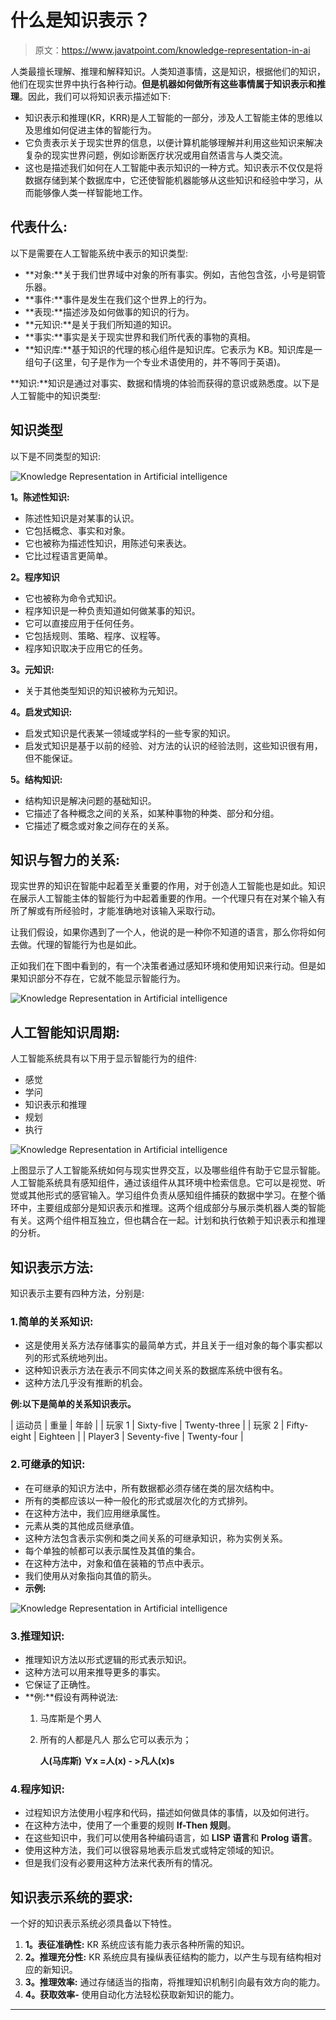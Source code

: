 # 什么是知识表示？

> 原文：<https://www.javatpoint.com/knowledge-representation-in-ai>

人类最擅长理解、推理和解释知识。人类知道事情，这是知识，根据他们的知识，他们在现实世界中执行各种行动。**但是机器如何做所有这些事情属于知识表示和推理**。因此，我们可以将知识表示描述如下:

*   知识表示和推理(KR，KRR)是人工智能的一部分，涉及人工智能主体的思维以及思维如何促进主体的智能行为。
*   它负责表示关于现实世界的信息，以便计算机能够理解并利用这些知识来解决复杂的现实世界问题，例如诊断医疗状况或用自然语言与人类交流。
*   这也是描述我们如何在人工智能中表示知识的一种方式。知识表示不仅仅是将数据存储到某个数据库中，它还使智能机器能够从这些知识和经验中学习，从而能够像人类一样智能地工作。

## 代表什么:

以下是需要在人工智能系统中表示的知识类型:

*   **对象:**关于我们世界域中对象的所有事实。例如，吉他包含弦，小号是铜管乐器。
*   **事件:**事件是发生在我们这个世界上的行为。
*   **表现:**描述涉及如何做事的知识的行为。
*   **元知识:**是关于我们所知道的知识。
*   **事实:**事实是关于现实世界和我们所代表的事物的真相。
*   **知识库:**基于知识的代理的核心组件是知识库。它表示为 KB。知识库是一组句子(这里，句子是作为一个专业术语使用的，并不等同于英语)。

**知识:**知识是通过对事实、数据和情境的体验而获得的意识或熟悉度。以下是人工智能中的知识类型:

## 知识类型

以下是不同类型的知识:

![Knowledge Representation in Artificial intelligence](img/553d53cbe43b2b0a8590d36ae7736f61.png)

**1。陈述性知识:**

*   陈述性知识是对某事的认识。
*   它包括概念、事实和对象。
*   它也被称为描述性知识，用陈述句来表达。
*   它比过程语言更简单。

**2。程序知识**

*   它也被称为命令式知识。
*   程序知识是一种负责知道如何做某事的知识。
*   它可以直接应用于任何任务。
*   它包括规则、策略、程序、议程等。
*   程序知识取决于应用它的任务。

**3。元知识:**

*   关于其他类型知识的知识被称为元知识。

**4。启发式知识:**

*   启发式知识是代表某一领域或学科的一些专家的知识。
*   启发式知识是基于以前的经验、对方法的认识的经验法则，这些知识很有用，但不能保证。

**5。结构知识:**

*   结构知识是解决问题的基础知识。
*   它描述了各种概念之间的关系，如某种事物的种类、部分和分组。
*   它描述了概念或对象之间存在的关系。

## 知识与智力的关系:

现实世界的知识在智能中起着至关重要的作用，对于创造人工智能也是如此。知识在展示人工智能主体的智能行为中起着重要的作用。一个代理只有在对某个输入有所了解或有所经验时，才能准确地对该输入采取行动。

让我们假设，如果你遇到了一个人，他说的是一种你不知道的语言，那么你将如何去做。代理的智能行为也是如此。

正如我们在下图中看到的，有一个决策者通过感知环境和使用知识来行动。但是如果知识部分不存在，它就不能显示智能行为。

![Knowledge Representation in Artificial intelligence](img/9ab162872df2ced77887a073cc920860.png)

## 人工智能知识周期:

人工智能系统具有以下用于显示智能行为的组件:

*   感觉
*   学问
*   知识表示和推理
*   规划
*   执行

![Knowledge Representation in Artificial intelligence](img/f8e264112c2c56adce75563082236db4.png)

上图显示了人工智能系统如何与现实世界交互，以及哪些组件有助于它显示智能。人工智能系统具有感知组件，通过该组件从其环境中检索信息。它可以是视觉、听觉或其他形式的感官输入。学习组件负责从感知组件捕获的数据中学习。在整个循环中，主要组成部分是知识表示和推理。这两个组成部分与展示类机器人类的智能有关。这两个组件相互独立，但也耦合在一起。计划和执行依赖于知识表示和推理的分析。

## 知识表示方法:

知识表示主要有四种方法，分别是:

### 1.简单的关系知识:

*   这是使用关系方法存储事实的最简单方式，并且关于一组对象的每个事实都以列的形式系统地列出。
*   这种知识表示方法在表示不同实体之间关系的数据库系统中很有名。
*   这种方法几乎没有推断的机会。

**例:以下是简单的关系知识表示。**

| 运动员 | 重量 | 年龄 |
| 玩家 1 | Sixty-five | Twenty-three |
| 玩家 2 | Fifty-eight | Eighteen |
| Player3 | Seventy-five | Twenty-four |

### 2.可继承的知识:

*   在可继承的知识方法中，所有数据都必须存储在类的层次结构中。
*   所有的类都应该以一种一般化的形式或层次化的方式排列。
*   在这种方法中，我们应用继承属性。
*   元素从类的其他成员继承值。
*   这种方法包含表示实例和类之间关系的可继承知识，称为实例关系。
*   每个单独的帧都可以表示属性及其值的集合。
*   在这种方法中，对象和值在装箱的节点中表示。
*   我们使用从对象指向其值的箭头。
*   **示例:**

![Knowledge Representation in Artificial intelligence](img/3220be095b98c8f4c0278e3bb08af87c.png)

### 3.推理知识:

*   推理知识方法以形式逻辑的形式表示知识。
*   这种方法可以用来推导更多的事实。
*   它保证了正确性。
*   **例:**假设有两种说法:
    1.  马库斯是个男人
    2.  所有的人都是凡人
        那么它可以表示为；

        **人(马库斯)
        ∀x =人(x) - >凡人(x)s**

### 4.程序知识:

*   过程知识方法使用小程序和代码，描述如何做具体的事情，以及如何进行。
*   在这种方法中，使用了一个重要的规则 **If-Then 规则**。
*   在这些知识中，我们可以使用各种编码语言，如 **LISP 语言**和 **Prolog 语言**。
*   使用这种方法，我们可以很容易地表示启发式或特定领域的知识。
*   但是我们没有必要用这种方法来代表所有的情况。

## 知识表示系统的要求:

一个好的知识表示系统必须具备以下特性。

1.  **1。表征准确性:**
    KR 系统应该有能力表示各种所需的知识。
2.  **2。推理充分性:**
    KR 系统应具有操纵表征结构的能力，以产生与现有结构相对应的新知识。
3.  **3。推理效率:**
    通过存储适当的指南，将推理知识机制引向最有效方向的能力。
4.  **4。获取效率-** 使用自动化方法轻松获取新知识的能力。

* * *